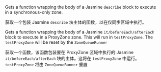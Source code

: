 Gets a function wrapping the body of a Jasmine `describe` block to execute in a
synchronous-only zone.

获取一个包装 Jasmine `describe` 块主体的函数，以在仅同步区域中执行。

Gets a function wrapping the body of a Jasmine `it/beforeEach/afterEach` block to
execute in a ProxyZone zone.
This will run in `testProxyZone`. The `testProxyZone` will be reset by the `ZoneQueueRunner`

获取一个函数，该函数包装要在 ProxyZone 区域中执行的 Jasmine `it/beforeEach/afterEach`
块的主体。这将在 `testProxyZone` 中运行。`testProxyZone` 将由 `ZoneQueueRunner` 重置